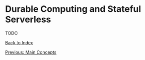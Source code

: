 # Durable Computing and Stateful Serverless

TODO

[Back to Index](index.md)

[Previous: Main Concepts](main.md)